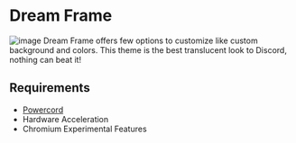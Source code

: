 # Dream Frame
![image](https://imgur.com/3LM3nUX.png)
Dream Frame offers few options to customize like custom background and colors. This theme is the best translucent look to Discord, nothing can beat it!
## Requirements
 - [Powercord](https://github.com/KorbsStudio/powercord#powercord)
 - Hardware Acceleration
 - Chromium Experimental Features

